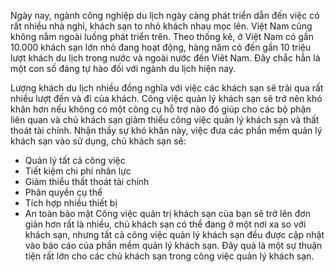 Ngày nay, ngành công nghiệp du lịch ngày càng phát triển dẫn đến việc có rất nhiều nhà nghỉ, khách sạn to nhỏ khách nhau mọc lên. Việt Nam cũng không nằm ngoài luồng phát triển trên. Theo thống kê, ở Việt Nam có gần 10.000 khách sạn lớn nhỏ đang hoạt động, hàng năm có đến gần 10 triệu lượt khách du lịch trong nước và ngoài nước đến Viêt Nam. Đây chắc hẳn là một con số đáng tự hào đối với ngành du lịch hiện nay.

Lượng khách du lịch nhiều đồng nghĩa với việc các khách sạn sẽ trải qua rất nhiều lượt đến và đi của khách. Công việc quản lý khách sạn sẽ trở nên khó khăn hơn nếu không có một công cụ hỗ trợ nào đó giúp cho các bộ phận liên quan và chủ khách sạn giảm thiểu công việc quản lý khách sạn và thất thoát tài chính. Nhận thấy sự khó khăn này, việc đưa các phần mềm quản lý khách sạn vào sử dụng, chủ khách sạn sẽ:

- Quản lý tất cả công việc
- Tiết kiệm chi phí nhân lực
- Giảm thiểu thất thoát tài chính
- Phân quyền cụ thể
- Tích hợp nhiều thiết bị
- An toàn bảo mật
Công việc quản trị khách sạn của bạn sẽ trở lên đơn giản hơn rất là nhiều, chủ khách sạn có thể đang ở một nơi xa so với khách sạn, nhưng tất cả công việc quản lý khách sạn đều được cập nhật vào báo cáo của phần mềm quản lý khách sạn. Đây quả là một sự thuận tiện rất lớn cho các chủ khách sạn trong công việc quản lý khách sạn.
